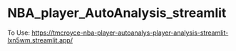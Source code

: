 # NBA_player_AutoAnalysis_streamlit

To Use: https://tmcroyce-nba-player-autoanalys-player-analysis-streamlit-lxn5wm.streamlit.app/
